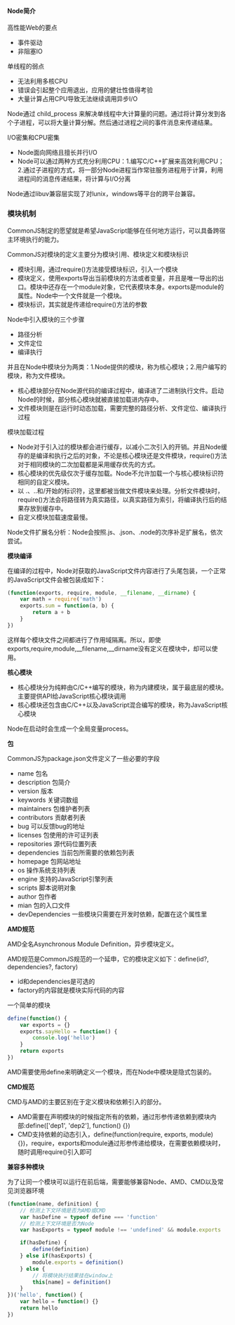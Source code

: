 #### Node简介
高性能Web的要点
- 事件驱动
- 非阻塞IO

单线程的弱点
- 无法利用多核CPU
- 错误会引起整个应用退出，应用的健壮性值得考验
- 大量计算占用CPU导致无法继续调用异步I/O

Node通过 child_process 来解决单线程中大计算量的问题。通过将计算分发到各个子进程，可以将大量计算分解。然后通过进程之间的事件消息来传递结果。

I/O密集和CPU密集
- Node面向网络且擅长并行I/O
- Node可以通过两种方式充分利用CPU：1.编写C/C++扩展来高效利用CPU；2.通过子进程的方式，将一部分Node进程当作常驻服务进程用于计算，利用进程间的消息传递结果，将计算与I/O分离

Node通过libuv兼容层实现了对lunix，windows等平台的跨平台兼容。


### 模块机制
CommonJS制定的愿望就是希望JavaScript能够在任何地方运行，可以具备跨宿主环境执行的能力。

CommonJS对模块的定义主要分为模块引用、模块定义和模块标识
- 模块引用，通过require()方法接受模块标识，引入一个模块
- 模块定义，使用exports导出当前模块的方法或者变量，并且是唯一导出的出口。模块中还存在一个module对象，它代表模块本身。exports是module的属性。Node中一个文件就是一个模块。
- 模块标识，其实就是传递给require()方法的参数

Node中引入模块的三个步骤
- 路径分析
- 文件定位
- 编译执行

并且在Node中模块分为两类：1.Node提供的模块，称为核心模块；2.用户编写的模块，称为文件模块。
- 核心模块部分在Node源代码的编译过程中，编译进了二进制执行文件。启动Node的时候，部分核心模块就被直接加载进内存中。
- 文件模块则是在运行时动态加载，需要完整的路径分析、文件定位、编译执行过程

模块加载过程
- Node对于引入过的模块都会进行缓存，以减小二次引入的开销。并且Node缓存的是编译和执行之后的对象，不论是核心模块还是文件模块，require()方法对于相同模块的二次加载都是采用缓存优先的方式。
- 核心模块的优先级仅次于缓存加载。Node不允许加载一个与核心模块标识符相同的自定义模块。
- 以 .、..和/开始的标识符，这里都被当做文件模块来处理。分析文件模块时，require()方法会将路径转为真实路径，以真实路径为索引，将编译执行后的结果存放到缓存中。
- 自定义模块加载速度最慢。

Node文件扩展名分析：Node会按照.js、.json、.node的次序补足扩展名，依次尝试。

**模块编译**

在编译的过程中，Node对获取的JavaScript文件内容进行了头尾包装，一个正常的JavaScript文件会被包装成如下：
```javascript
(function(exports, require, module, __filename, __dirname) {
    var math = require('math')
    exports.sum = function(a, b) {
        return a + b
    }
})
```
这样每个模块文件之间都进行了作用域隔离。所以，即使exports,require,module,__filename,__dirname没有定义在模块中，却可以使用。


**核心模块**
- 核心模块分为纯粹由C/C++编写的模块，称为内建模块，属于最底层的模块。主要提供API给JavaScript核心模块调用
- 核心模块还包含由C/C++以及JavaScript混合编写的模块，称为JavaScript核心模块

Node在启动时会生成一个全局变量process。

**包**

CommonJS为package.json文件定义了一些必要的字段
- name 包名
- description 包简介
- version 版本
- keywords 关键词数组
- maintainers 包维护者列表
- contributors 贡献者列表
- bug 可以反馈bug的地址
- licenses 包使用的许可证列表
- repositories 源代码位置列表
- dependencies 当前包所需要的依赖包列表
- homepage 包网站地址
- os 操作系统支持列表
- engine 支持的JavaScript引擎列表
- scripts 脚本说明对象
- author 包作者
- mian 包的入口文件
- devDependencies 一些模块只需要在开发时依赖，配置在这个属性里


**AMD规范**

AMD全名Asynchronous Module Definition，异步模块定义。

AMD规范是CommonJS规范的一个延申，它的模块定义如下：define(id?, dependencies?, factory)
- id和dependencies是可选的
- factory的内容就是模块实际代码的内容

一个简单的模块
```javascript
define(function() {
    var exports = {}
    exports.sayHello = function() {
        console.log('hello')
    }
    return exports
})
```
AMD需要使用define来明确定义一个模块，而在Node中模块是隐式包装的。


**CMD规范**

CMD与AMD的主要区别在于定义模块和依赖引入的部分。
- AMD需要在声明模块的时候指定所有的依赖，通过形参传递依赖到模块内部:define(['dep1', 'dep2'], function() {})
- CMD支持依赖的动态引入，define(function(require, exports, module) {})，require，exports和module通过形参传递给模块，在需要依赖模块时，随时调用require()引入即可

**兼容多种模块**

为了让同一个模块可以运行在前后端，需要能够兼容Node、AMD、CMD以及常见浏览器环境
```javascript
(function(name, definition) {
    // 检测上下文环境是否为AMD或CMD
    var hasDefine = typeof define === 'function'
    // 检测上下文环境是否为Node
    var hasExports = typeof module !== 'undefined' && module.exports

    if(hasDefine) {
        define(definition)
    } else if(hasExports) {
        module.exports = definition()
    } else {
        // 将模块执行结果挂在window上
        this[name] = definition()
    }
})('hello', function() {
    var hello = function() {}
    return hello
})
```

